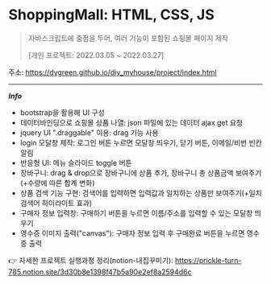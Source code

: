 # ShoppingMall: HTML, CSS, JS
> 자바스크립트에 중점을 두어, 여러 기능이 포함된 쇼핑몰 페이지 제작
> 
> [개인 프로젝트: 2022.03.05 ~ 2022.03.27]

주소: https://dygreen.github.io/diy_myhouse/project/index.html

***

***Info***
* bootstrap을 활용해 UI 구성
* 데이터바인딩으로 쇼핑몰 상품 나열: json 파일에 있는 데이터 ajax get 요청
* jquery UI ".draggable" 이용: drag 기능 사용
* login 모달창 제작: 로그인 버튼 누르면 모달창 띄우기, 닫기 버튼, 이메일/비번 빈칸 알림
* 반응형 UI: 메뉴 슬라이드 toggle 버튼
* 장바구니: drag & drop으로 장바구니에 상품 추가, 장바구니 총 상품금액 보여주기(+수량에 따른 합계 변화)
* 상품 검색 기능 구현: 검색어를 입력하면 입력값과 일치하는 상품만 보여주기(+일치 검색어 하이라이트 효과)
* 구매자 정보 입력창: 구매하기 버튼을 누르면 이름/주소를 입력할 수 있는 모달창 띄우기
* 영수증 이미지 출력("canvas"): 구매자 정보 입력 후 구매완료 버튼을 누르면 영수증 출력

👉 자세한 프로젝트 실행과정 정리(notion-내집꾸미기): https://prickle-turn-785.notion.site/3d30b8e1398f47b5a90e2ef8a2594d6c
